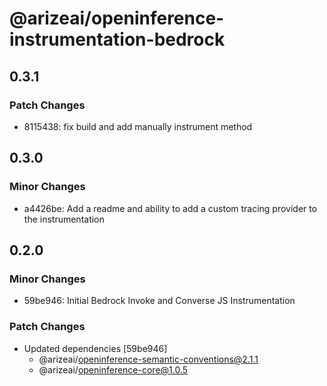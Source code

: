 # @arizeai/openinference-instrumentation-bedrock

## 0.3.1

### Patch Changes

- 8115438: fix build and add manually instrument method

## 0.3.0

### Minor Changes

- a4426be: Add a readme and ability to add a custom tracing provider to the instrumentation

## 0.2.0

### Minor Changes

- 59be946: Initial Bedrock Invoke and Converse JS Instrumentation

### Patch Changes

- Updated dependencies [59be946]
  - @arizeai/openinference-semantic-conventions@2.1.1
  - @arizeai/openinference-core@1.0.5
